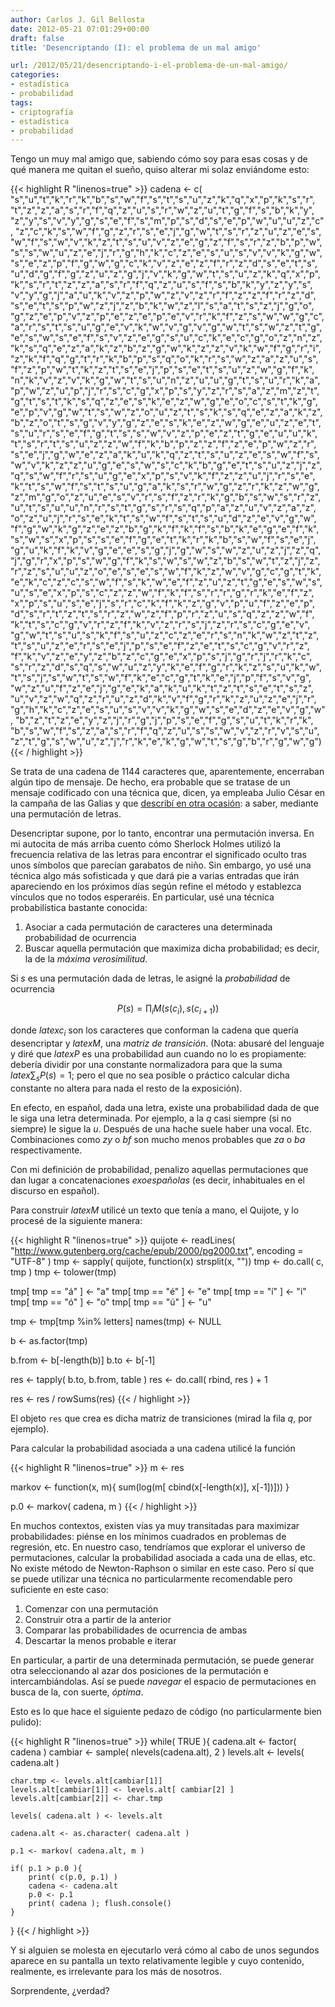 ```yaml
---
author: Carlos J. Gil Bellosta
date: 2012-05-21 07:01:29+00:00
draft: false
title: 'Desencriptando (I): el problema de un mal amigo'

url: /2012/05/21/desencriptando-i-el-problema-de-un-mal-amigo/
categories:
- estadística
- probabilidad
tags:
- criptografía
- estadística
- probabilidad
---
```


Tengo un muy mal amigo que, sabiendo cómo soy para esas cosas y de qué manera me quitan el sueño, quiso alterar mi solaz enviándome esto:

{{< highlight R "linenos=true" >}}
cadena <- c(
"s","u","t","k","r","k","b","s","w","f","s","t","s","u","z","k","q","x","p","k","s","r",
"t","z","z","a","s","r","f","q","z","u","s","r","w","z","u","t","g","f","s","b","k","y",
"z","y","s","v","y","g","s","e","f","s","m","p","s","d","s","e","p","w","u","u","z","c",
"z","c","k","s","w","f","g","z","r","s","e","j","g","w","t","s","r","z","u","z","e","s",
"w","f","s","w","v","k","z","t","s","u","v","z","e","g","z","f","s","r","z","b","p","w",
"s","s","w","u","z","e","j","r","g","h","k","c","z","e","s","u","s","v","v","k","g","w",
"s","e","z","p","f","g","w","g","c","k","v","z","e","z","f","r","z","d","s","e","t","s",
"u","d","g","f","g","z","u","z","g","j","v","k","g","w","t","s","u","z","k","q","x","p",
"k","s","r","t","z","z","a","s","r","f","q","z","u","s","f","s","b","k","y","z","y","s",
"v","y","g","j","a","u","k","v","z","p","w","z","v","z","r","f","z","z","f","r","z","d",
"s","e","t","s","p","w","z","j","z","b","k","w","z","l","s","a","t","s","z","j","g","o",
"g","z","e","p","v","z","p","e","z","e","p","e","v","r","k","f","z","s","w","w","g","c",
"a","r","s","t","s","u","g","e","v","k","w","v","g","v","g","w","t","s","w","z","t","g",
"e","s","w","s","e","f","s","v","z","e","g","s","u","c","k","e","c","g","o","z","n","z",
"k","s","q","e","z","a","k","z","b","z","g","w","k","z","z","v","k","w","f","g","r","i",
"z","k","f","q","g","t","r","k","b","p","s","q","o","k","r","s","w","z","a","z","u","s",
"f","z","p","w","t","k","z","t","s","e","j","p","s","e","t","s","u","z","w","g","f","k",
"n","k","v","z","v","k","g","w","t","s","u","n","z","u","u","g","t","s","u","r","k","a",
"p","w","z","u","p","j","r","s","c","g","x","p","s","y","z","r","s","a","z","m","z","t",
"g","t","s","t","k","s","q","z","e","s","k","e","z","w","g","e","o","c","s","t","k","g",
"e","p","v","g","w","t","s","w","z","o","u","z","t","s","k","s","q","e","z","a","k","z",
"b","z","o","t","s","g","v","y","g","z","e","s","k","e","z","w","g","e","u","z","e","t",
"s","u","r","s","e","f","g","t","s","s","w","v","z","p","e","z","t","g","e","u","u","k",
"t","s","r","t","s","u","z","z","w","f","k","b","p","z","z","f","z","e","p","w","z","r",
"s","e","j","g","w","e","z","a","k","u","k","q","z","t","s","u","z","e","s","w","f","s",
"w","v","k","z","z","u","g","e","s","w","s","c","k","b","g","e","t","s","u","z","j","z",
"q","s","w","f","r","s","u","g","e","x","p","s","v","k","f","z","z","u","j","r","s","e",
"k","t","s","w","f","s","t","s","u","g","a","k","s","r","w","g","z","r","k","z","w","g",
"z","m","g","o","z","u","e","s","v","r","s","f","z","r","k","g","b","s","w","s","r","z",
"u","t","s","u","u","n","r","s","t","g","s","r","s","q","p","a","z","u","v","z","a","z",
"o","z","u","j","r","s","e","k","t","s","w","f","s","t","s","u","d","z","e","v","g","w",
"f","g","w","k","g","z","e","z","b","g","k","f","k","f","s","b","k","e","g","e","f","k",
"s","w","s","x","p","s","s","e","f","g","e","t","k","r","k","b","s","w","f","s","e","j",
"g","u","k","f","k","v","g","e","e","s","g","j","g","w","s","w","z","u","z","j","z","q",
"j","g","r","x","p","s","w","g","f","k","s","w","s","w","z","b","s","w","t","z","j","z",
"r","z","s","u","u","z","o","e","s","e","s","w","f","k","z","w","v","g","c","g","t","k",
"e","k","c","z","c","s","w","f","s","k","w","e","f","z","u","z","t","g","e","s","w","s",
"u","s","e","x","p","s","c","z","z","w","f","k","f","s","r","r","g","r","k","e","f","z",
"x","p","s","u","s","e","j","s","r","c","k","f","k","z","g","v","p","u","f","z","e","p",
"d","s","r","t","z","t","s","r","z","w","z","f","p","r","z","u","s","q","z","z","w","f",
"k","t","s","c","g","v","r","z","f","k","v","z","r","s","j","z","r","s","c","g","e","v",
"g","w","t","s","u","s","k","f","s","u","z","c","z","e","r","s","n","k","w","z","t","z",
"t","s","u","z","e","r","s","e","j","p","s","e","f","z","e","t","s","c","g","v","r","z",
"f","k","v","z","e","y","z","b","z","c","g","e","x","p","s","j","g","r","j","r","k","c",
"s","r","z","d","s","q","s","w","u","z","y","k","e","f","g","r","k","z","s","u","k","w",
"t","s","j","s","w","t","s","w","f","k","e","c","g","t","k","e","j","p","f","s","v","g",
"w","z","u","f","z","e","j","g","e","k","a","k","u","k","t","z","t","s","e","t","s","z",
"u","v","z","w","q","z","r","u","z","d","k","v","f","g","r","k","z","u","z","e","j","r",
"g","h","k","c","z","e","s","u","s","v","v","k","g","w","s","e","d","z","e","v","g","w",
"b","z","t","z","e","y","z","j","r","g","j","p","s","e","f","g","s","u","t","k","r","k",
"b","s","w","f","s","z","a","s","r","f","q","z","u","s","s","w","v","z","r","v","s","u",
"z","t","g","s","w","u","z","j","r","k","e","k","g","w","t","s","g","b","r","g","w","g")
{{< / highlight >}}

Se trata de una cadena de 1144 caracteres que, aparentemente, encerraban algún tipo de mensaje. De hecho, era probable que se tratase de un mensaje codificado con una técnica que, dicen, ya empleaba Julio César en la campaña de las Galias y que [describí en otra ocasión](http://www.datanalytics.com/blog/2011/12/02/grandes-avances-criptograficos-segun-el-pais/): a saber, mediante una permutación de letras.

Desencriptar supone, por lo tanto, encontrar una permutación inversa. En mi autocita de más arriba cuento cómo Sherlock Holmes utilizó la frecuencia relativa de las letras para encontrar el significado oculto tras unos símbolos que parecían garabatos de niño. Sin embargo, yo usé una técnica algo más sofisticada y que dará pie a varias entradas que irán apareciendo en los próximos días según refine el método y establezca vínculos que no todos esperaréis. En particular, usé una técnica probabilística bastante conocida:

1. Asociar a cada permutación de caracteres una determinada probabilidad de ocurrencia
2. Buscar aquella permutación que maximiza dicha probabilidad; es decir, la de la _máxima verosimilitud_.

Si _s_ es una permutación dada de letras, le asigné la _probabilidad_ de ocurrencia

$$ P(s) = \prod_i M( s(c_i), s(c_{i+1}) )$$

donde $latex c_i$ son los caracteres que conforman la cadena que quería desencriptar y $latex M$, una _matriz de transición_. (Nota: abusaré del lenguaje y diré que $latex P$ es una probabilidad aun cuando no lo es propiamente: debería dividir por una constante normalizadora para que la suma $latex \sum_s P(s)=1$; pero el que no sea posible o práctico calcular dicha constante no altera para nada el resto de la exposición).

En efecto, en español, dada una letra, existe una probabilidad dada de que le siga una letra determinada. Por ejemplo, a la _q_ casi siempre (si no siempre) le sigue la _u_. Después de una hache suele haber una vocal. Etc. Combinaciones como _zy_ o _bf_ son mucho menos probables que _za_ o _ba_ respectivamente.

Con mi definición de probabilidad, penalizo aquellas permutaciones que dan lugar a concatenaciones _exoespañolas_ (es decir, inhabituales en el discurso en español).

Para construir $latex M$ utilicé un texto que tenía a mano, el Quijote, y lo procesé de la siguiente manera:

{{< highlight R "linenos=true" >}}
quijote <- readLines( "http://www.gutenberg.org/cache/epub/2000/pg2000.txt", encoding = "UTF-8" )
tmp <- sapply( quijote, function(x) strsplit(x, ""))
tmp <- do.call( c, tmp )
tmp <- tolower(tmp)

tmp[ tmp == "á" ] <- "a"
tmp[ tmp == "é" ] <- "e"
tmp[ tmp == "í" ] <- "i"
tmp[ tmp == "ó" ] <- "o"
tmp[ tmp == "ú" ] <- "u"

tmp <- tmp[tmp %in% letters]
names(tmp) <- NULL

b <- as.factor(tmp)

b.from <- b[-length(b)]
b.to   <- b[-1]

res <- tapply( b.to, b.from, table )
res <- do.call( rbind, res ) + 1

res <- res / rowSums(res)
{{< / highlight >}}

El objeto `res` que crea es dicha matriz de transiciones (mirad la fila _q_, por ejemplo).

Para calcular la probabilidad asociada a una cadena utilicé la función

{{< highlight R "linenos=true" >}}
m <- res

markov <- function(x, m){
    sum(log(m[ cbind(x[-length(x)], x[-1])]))
}

p.0 <- markov( cadena, m )
{{< / highlight >}}

En muchos contextos, existen vías ya muy transitadas para maximizar probabilidades: piénse en los mínimos cuadrados en problemas de regresión, etc. En nuestro caso, tendríamos que explorar el universo de permutaciones, calcular la probabilidad asociada a cada una de ellas, etc. No existe método de Newton-Raphson o similar en este caso. Pero sí que se puede utilizar una técnica no particularmente recomendable pero suficiente en este caso:

1. Comenzar con una permutación
2. Construir otra a partir de la anterior
3. Comparar las probabilidades de ocurrencia de ambas
4. Descartar la menos probable e iterar

En particular, a partir de una determinada permutación, se puede generar otra seleccionando al azar dos posiciones de la permutación e intercambiándolas. Así se puede _navegar_ el espacio de permutaciones en busca de la, con suerte, _óptima_.

Esto es lo que hace el siguiente pedazo de código (no particularmente bien pulido):

{{< highlight R "linenos=true" >}}
while( TRUE ){
    cadena.alt <- factor( cadena )
    cambiar <- sample( nlevels(cadena.alt), 2 )
    levels.alt <- levels( cadena.alt )

    char.tmp <- levels.alt[cambiar[1]]
    levels.alt[cambiar[1]] <- levels.alt[ cambiar[2] ]
    levels.alt[cambiar[2]] <- char.tmp

    levels( cadena.alt ) <- levels.alt

    cadena.alt <- as.character( cadena.alt )

    p.1 <- markov( cadena.alt, m )

    if( p.1 > p.0 ){
        print( c(p.0, p.1) )
        cadena <- cadena.alt
        p.0 <- p.1
        print( cadena ); flush.console()
    }
}
{{< / highlight >}}

Y si alguien se molesta en ejecutarlo verá cómo al cabo de unos segundos aparece en su pantalla un texto relativamente legible y cuyo contenido, realmente, es irrelevante para los más de nosotros.

Sorprendente, ¿verdad?
